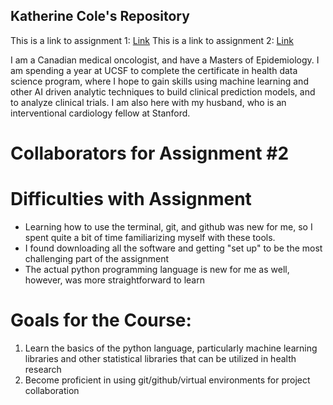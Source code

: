 ## Katherine Cole's Repository

This is a link to assignment 1: [Link](/exercises/1-foundations/exercise.ipynb)
This is a link to assignment 2: [Link](https://github.com/Kcole3/datasci_223/blob/exercise2_katherine/exercises/2-data-munging/exercise-dirty_emnist.ipynb)

I am a Canadian medical oncologist, and have a Masters of Epidemiology. I am spending a year at UCSF to complete the certificate in health data science program, where I hope to gain skills using machine learning and other AI driven analytic techniques to build clinical prediction models, and to analyze clinical trials. I am also here with my husband, who is an interventional cardiology fellow at Stanford.

# Collaborators for Assignment #2

# Difficulties with Assignment
* Learning how to use the terminal, git, and github was new for me, so I spent quite a bit of time familiarizing myself with these tools. 
* I found downloading all the software and getting "set up" to be the most challenging part of the assignment
* The actual python programming language is new for me as well, however, was more straightforward to learn

# Goals for the Course:
1. Learn the basics of the python language, particularly machine learning libraries and other statistical libraries that can be utilized in health research
2. Become proficient in using git/github/virtual environments for project collaboration


